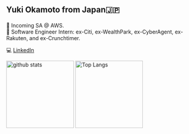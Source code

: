 ## <p>Yuki Okamoto from Japan🇯🇵</p>

<div>🏫 Incoming SA @ AWS.</div>
<div>🏢 Software Engineer Intern: ex-Citi, ex-WealthPark, ex-CyberAgent, ex-Rakuten, and ex-Crunchtimer.</div>

💻 [LinkedIn](https://www.linkedin.com/in/yuki-okamoto-ca/)

<p align="left"> 
    <img alt="github stats" height="180px" src="https://github-readme-stats.vercel.app/api?username=YukiOkamoto0206&show_icons=true&theme=radical&count_private=true" />
  <img alt="Top Langs" height="180px" src="https://github-readme-stats.vercel.app/api/top-langs/?username=YukiOkamoto0206&count_private=true&show_icons=true&theme=radical" />
</p>
